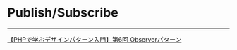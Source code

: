 # Publish/Subscribe

---

[【PHPで学ぶデザインパターン入門】第6回 Observerパターン](https://liginc.co.jp/web/programming/php/149799)  
